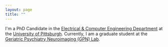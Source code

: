 ```yaml
---
layout: page
title: ""
---
```


I'm a PhD Candidate in the [Electrical \& Computer Engineering Department](https://www.engineering.pitt.edu/ece) at the [University of Pittsburgh](https://www.pitt.edu). Currently, I am a graduate student at the [Geriatric Psychiatry Neuroimaging (GPN) Lab](http://gpn.pitt.edu/).

